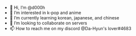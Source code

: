 - 👋 Hi, I’m @d000h
- 👀 I’m interested in k-pop and anime
- 🌱 I’m currently learning korean, japanese, and chinese
- 💞️ I’m looking to collaborate on servers
- 📫 How to reach me on my discord @Da-Hyun's lover#4683

<!---
d000h/d000h is a ✨ special ✨ repository because its `README.md` (this file) appears on your GitHub profile.
You can click the Preview link to take a look at your changes.
--->
